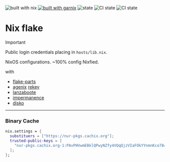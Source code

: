 ![built with nix](https://img.shields.io/static/v1?logo=nixos&logoColor=white&label=&message=Built%20with%20Nix&color=41439a)
[![built with garnix](https://img.shields.io/endpoint.svg?url=https%3A%2F%2Fgarnix.io%2Fapi%2Fbadges%2Foluceps%2Fnixos-config)](https://garnix.io)
![state](https://img.shields.io/badge/works-on%20my%20machines-FEDFE1)
![CI state](https://github.com/oluceps/nixos-config/actions/workflows/lint.yaml/badge.svg)
![CI state](https://github.com/oluceps/nixos-config/actions/workflows/sensitive.yaml/badge.svg)  

# Nix flake

> [!IMPORTANT]
> Public login credentials placing in `hosts/lib.nix`.

NixOS configurations. ~100% config Nixfied.

with

+ [flake-parts](https://github.com/hercules-ci/flake-parts)
+ [agenix](https://github.com/ryantm/agenix) [rekey](https://github.com/oddlama/agenix-rekey)
+ [lanzaboote](https://github.com/nix-community/lanzaboote)
+ [impermanence](https://github.com/nix-community/impermanence)
+ [disko](https://github.com/nix-community/disko)

---

### Binary Cache

```nix
nix.settings = {
  substituers = ["https://nur-pkgs.cachix.org"];
  trusted-public-keys = [
    "nur-pkgs.cachix.org-1:PAvPHVwmEBklQPwyNZfy4VQqQjzVIaFOkYYnmnKco78="
  ];
};
```
